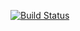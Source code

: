 [![Build Status](https://travis-ci.org/kaidokert/rustproto.svg?branch=master)](https://travis-ci.org/kaidokert/rustproto)
